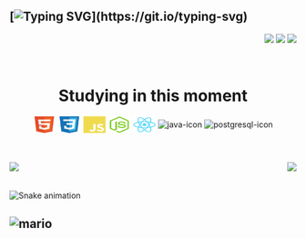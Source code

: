 ## [![Typing SVG](https://readme-typing-svg.herokuapp.com/?color=483D8B&size=40&center=true&vCenter=true&width=1000&lines=Hello!+👋;I'm+Quezia+Menezes...;Be+Welcome!!)](https://git.io/typing-svg)
<div  align="right">
  <a href="https://instagram.com/tessmenezes" target="_blank"><img src="https://img.shields.io/badge/-Instagram-%23E4405F?style=for-the-badge&logo=instagram&logoColor=white" target="_blank"></a> 
  <a href = "mailto:queziamenezessouza@gmail.com"><img src="https://img.shields.io/badge/-Gmail-%23333?style=for-the-badge&logo=gmail&logoColor=white" target="_blank"></a>
  <a href="https://www.linkedin.com/in/quezia-menezes-souza-2793b424a" target="_blank"><img src="https://img.shields.io/badge/-LinkedIn-%230077B5?style=for-the-badge&logo=linkedin&logoColor=white" target="_blank"></a> 
</div><br>  
<div  align="center"> 
  <div style="display:inline_block"><br>
    <h1 align="center">Studying in this moment</h1>
    <img align="center" height="30" width="40" alt="html-icon" src="https://raw.githubusercontent.com/devicons/devicon/master/icons/html5/html5-original.svg">
    <img align="center" height="30" width="40" alt="css-icon" src="https://raw.githubusercontent.com/devicons/devicon/master/icons/css3/css3-original.svg">
    <img align="center" height="30" width="40" alt="js-icon"  src="https://raw.githubusercontent.com/devicons/devicon/master/icons/javascript/javascript-plain.svg">
    <img align="center" height="30" width="40" alt="nodejs-icon" src="https://raw.githubusercontent.com/devicons/devicon/master/icons/nodejs/nodejs-original.svg">
    <img align="center" height="30" width="40" alt="react-icon" src="https://raw.githubusercontent.com/devicons/devicon/master/icons/react/react-original.svg">
    <img align="center" height="30" width="40" alt="java-icon" src="https://cdn.jsdelivr.net/gh/devicons/devicon/icons/java/java-original.svg" />
    <img align="center" height="30" width="40" alt="postgresql-icon" src="https://cdn.jsdelivr.net/gh/devicons/devicon/icons/postgresql/postgresql-plain.svg" />
</div><br><br><br>
</div>
<div>
  <img  height="160em" src="https://github-readme-stats.vercel.app/api?username=QueziaMenezes&show_icons=true&theme=tokyonight&include_all_commits=true&count_private=true"/>
  <img align="right" height="160em" src="https://github-readme-stats.vercel.app/api/top-langs/?username=QueziaMenezes&layout=compact&langs_count=16&theme=tokyonight"/>
</div><br> 
  
![Snake animation](https://github.com/QueziaMenezes/QueziaMenezes/blob/output/github-contribution-grid-snake.svg)



## ![mario](https://user-images.githubusercontent.com/112131868/209418336-852887eb-5d92-479e-b724-e8b4650c890f.gif)
